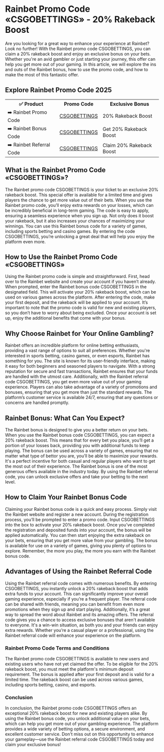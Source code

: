 <h1>Rainbet Promo Code «CSGOBETTINGS» - 20% Rakeback Boost</h1>
Are you looking for a great way to enhance your experience at Rainbet? Look no further! With the Rainbet promo code CSGOBETTINGS, you can claim a 20% rakeback boost and enjoy an exclusive bonus on your bets. Whether you're an avid gambler or just starting your journey, this offer can help you get more out of your gaming. In this article, we will explore the ins and outs of the Rainbet bonus, how to use the promo code, and how to make the most of this fantastic offer.

<h2>Explore Rainbet Promo Code 2025</h2> <table> <tr> <th>✅ Product</th> <th>Promo Code</th> <th>Exclusive Bonus</th> </tr> <tr> <td>➡️ Rainbet Promo Code</td> <td><a href="https://rainbet.com/?r=csgobettings">CSGOBETTINGS</a></td> <td>20% Rakeback Boost</td> </tr> <tr> <td>➡️ Rainbet Bonus Code</td> <td><a href="https://rainbet.com/?r=csgobettings">CSGOBETTINGS</a></td> <td>Get 20% Rakeback Boost</td> </tr> <tr> <td>➡️ Rainbet Referral Code</td> <td><a href="https://rainbet.com/?r=csgobettings">CSGOBETTINGS</a></td> <td>Claim 20% Rakeback Boost</td> </tr> </table> <h2>What is the Rainbet Promo Code «CSGOBETTINGS»?</h2>
The Rainbet promo code CSGOBETTINGS is your ticket to an exclusive 20% rakeback boost. This special offer is available for a limited time and gives players the chance to get more value out of their bets. When you use the Rainbet promo code, you’ll enjoy extra rewards on your losses, which can be incredibly beneficial in long-term gaming. The code is easy to apply, ensuring a seamless experience when you sign up. Not only does it boost your rakeback, but it also increases your chances of maximizing your winnings. You can use this Rainbet bonus code for a variety of games, including sports betting and casino games. By entering the code CSGOBETTINGS, you’re unlocking a great deal that will help you enjoy the platform even more.

<h2>How to Use the Rainbet Promo Code «CSGOBETTINGS»</h2>
Using the Rainbet promo code is simple and straightforward. First, head over to the Rainbet website and create your account if you haven’t already. When prompted, enter the Rainbet bonus code CSGOBETTINGS in the designated field. This will activate your 20% rakeback boost, which can be used on various games across the platform. After entering the code, make your first deposit, and the rakeback will be applied to your account. It’s important to note that the promo code is valid for new and existing players, so you don’t have to worry about being excluded. Once your account is set up, enjoy the additional benefits that come with your bonus.

<h2>Why Choose Rainbet for Your Online Gambling?</h2>
Rainbet offers an incredible platform for online betting enthusiasts, providing a vast range of options to suit all preferences. Whether you're interested in sports betting, casino games, or even esports, Rainbet has something for you. The site is known for its user-friendly interface, making it easy for both beginners and seasoned players to navigate. With a strong reputation for secure and fast transactions, Rainbet ensures that your funds are handled with the utmost care. Additionally, with the Rainbet referral code CSGOBETTINGS, you get even more value out of your gaming experience. Players can also take advantage of a variety of promotions and bonuses, ensuring that you get more than just the standard rewards. The platform’s customer service is available 24/7, ensuring that any questions or concerns are handled promptly.

<h2>Rainbet Bonus: What Can You Expect?</h2>
The Rainbet bonus is designed to give you a better return on your bets. When you use the Rainbet bonus code CSGOBETTINGS, you can expect a 20% rakeback boost. This means that for every bet you place, you’ll get a portion of your losses back, providing you with additional funds to keep playing. The bonus can be used across a variety of games, ensuring that no matter what type of bettor you are, you’ll be able to maximize your rewards. It's a perfect incentive for both casual and regular players who want to get the most out of their experience. The Rainbet bonus is one of the most generous offers available in the industry today. By using the Rainbet referral code, you can unlock exclusive offers and take your betting to the next level.

<h2>How to Claim Your Rainbet Bonus Code</h2>
Claiming your Rainbet bonus code is a quick and easy process. Simply visit the Rainbet website and register a new account. During the registration process, you’ll be prompted to enter a promo code. Input CSGOBETTINGS into the box to activate your 20% rakeback boost. Once you’ve completed the registration and deposited funds into your account, the bonus will be applied automatically. You can then start enjoying the extra rakeback on your bets, ensuring that you get more value from your gambling. The bonus is available for use on a variety of games, giving you plenty of options to explore. Remember, the more you play, the more you earn with the Rainbet bonus code.

<h2>Advantages of Using the Rainbet Referral Code</h2>
Using the Rainbet referral code comes with numerous benefits. By entering CSGOBETTINGS, you instantly unlock a 20% rakeback boost that adds extra funds to your account. This can significantly improve your overall gaming experience, especially if you’re a frequent player. The referral code can be shared with friends, meaning you can benefit from even more promotions when they sign up and start playing. Additionally, it’s a great way to spread the word about Rainbet and its amazing offers. The referral code gives you a chance to access exclusive bonuses that aren't available to everyone. It's a win-win situation, as both you and your friends can enjoy extra rewards. Whether you’re a casual player or a professional, using the Rainbet referral code will enhance your experience on the platform.

<h3>Rainbet Promo Code Terms and Conditions</h3>
The Rainbet promo code CSGOBETTINGS is available to new users and existing users who have not yet claimed the offer.
To be eligible for the 20% rakeback boost, you must meet the platform's minimum deposit requirement.
The bonus is applied after your first deposit and is valid for a limited time.
The rakeback boost can be used across various games, including sports betting, casino, and esports.
<h3>Conclusion</h3>
In conclusion, the Rainbet promo code CSGOBETTINGS offers an exceptional 20% rakeback boost for new and existing players alike. By using the Rainbet bonus code, you unlock additional value on your bets, which can help you get more out of your gambling experience. The platform provides a wide variety of betting options, a secure environment, and excellent customer service. Don't miss out on this opportunity to enhance your gameplay—use the Rainbet referral code CSGOBETTINGS today and claim your exclusive bonus!
